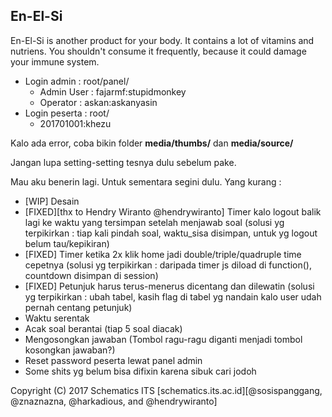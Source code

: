 En-El-Si
-------------

En-El-Si is another product for your body. It contains a lot of vitamins and nutriens. You shouldn't consume it frequently, because it could damage your immune system.

- Login admin : root/panel/
  - Admin User : fajarmf:stupidmonkey
  - Operator : askan:askanyasin
- Login peserta : root/
  - 201701001:khezu

Kalo ada error, coba bikin folder **media/thumbs/** dan **media/source/**

Jangan lupa setting-setting tesnya dulu sebelum pake.

Mau aku benerin lagi. Untuk sementara segini dulu. Yang kurang :
- [WIP] Desain
- [FIXED][thx to Hendry Wiranto @hendrywiranto] Timer kalo logout balik lagi ke waktu yang tersimpan setelah menjawab soal
	(solusi yg terpikirkan : tiap kali pindah soal, waktu_sisa disimpan, untuk yg logout belum tau/kepikiran)
- [FIXED] Timer ketika 2x klik home jadi double/triple/quadruple time cepetnya
	(solusi yg terpikirkan : daripada timer js diload di function(), countdown disimpan di session)
- [FIXED] Petunjuk harus terus-menerus dicentang dan dilewatin
	(solusi yg terpikirkan : ubah tabel, kasih flag di tabel yg nandain kalo user udah pernah centang petunjuk)
- Waktu serentak
- Acak soal berantai (tiap 5 soal diacak)
- Mengosongkan jawaban (Tombol ragu-ragu diganti menjadi tombol kosongkan jawaban?)
- Reset password peserta lewat panel admin
- Some shits yg belum bisa difixin karena sibuk cari jodoh


Copyright (C) 2017 Schematics ITS [schematics.its.ac.id][@sosispanggang, @znaznazna, @harkadious, and @hendrywiranto]
